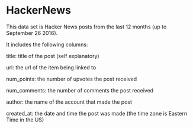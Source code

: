 # HackerNews

This data set is Hacker News posts from the last 12 months (up to September 26 2016).

It includes the following columns:

title: title of the post (self explanatory)

url: the url of the item being linked to

num_points: the number of upvotes the post received

num_comments: the number of comments the post received

author: the name of the account that made the post

created_at: the date and time the post was made (the time zone is Eastern Time in the US)
